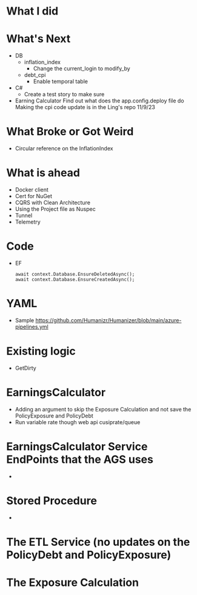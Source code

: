 # What I did

# What's Next
- DB
    - inflation_index
        - Change the current_login to modify_by
    - debt_cpi
        - Enable temporal table
- C#
    - Create a test story to make sure 
- Earning Calculator
    Find out what does the app.config.deploy file do
    Making the cpi code update is in the Ling's repo  11/9/23

# What Broke or Got Weird
- Circular reference on the InflationIndex

# What is ahead
- Docker client
- Cert for NuGet
- CQRS with Clean Architecture
- Using the Project file as Nuspec
- Tunnel
- Telemetry

# Code
- EF
    ```                
    await context.Database.EnsureDeletedAsync();
    await context.Database.EnsureCreatedAsync();
    ```
# YAML
- Sample
    https://github.com/Humanizr/Humanizer/blob/main/azure-pipelines.yml
    
# Existing logic
- GetDirty

# EarningsCalculator
- Adding an argument to skip the Exposure Calculation and not save the PolicyExposure and PolicyDebt
- Run variable rate though web api cusiprate/queue

# EarningsCalculator Service EndPoints that the AGS uses
- 

# Stored Procedure
- 

# The ETL Service (no updates on the PolicyDebt and PolicyExposure)

# The Exposure Calculation




